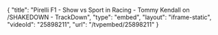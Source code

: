 {
    "title": "Pirelli F1 - Show vs Sport in Racing - Tommy Kendall on \/SHAKEDOWN - TrackDown",
    "type": "embed",
    "layout": "iframe-static",
    "videoId": "25898211",
    "url": "\/tvpembed\/25898211"
}